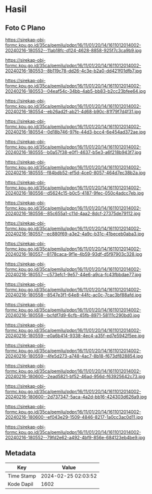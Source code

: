 # Hasil

## Foto C Plano

https://sirekap-obj-formc.kpu.go.id/35ca/pemilu/pdpr/16/11/01/20/14/1611012014002-20240216-180552--11ab18fc-d124-4628-8858-925f7c3ca9b9.jpg

https://sirekap-obj-formc.kpu.go.id/35ca/pemilu/pdpr/16/11/01/20/14/1611012014002-20240216-180553--8b119c78-dd26-4c3e-b2a0-dd421f01dfb7.jpg

https://sirekap-obj-formc.kpu.go.id/35ca/pemilu/pdpr/16/11/01/20/14/1611012014002-20240216-180553--04eaf54c-34bb-4ab5-bb83-b2cc23bfee64.jpg

https://sirekap-obj-formc.kpu.go.id/35ca/pemilu/pdpr/16/11/01/20/14/1611012014002-20240216-180554--eb26ad2f-ab21-4d68-b90c-81f79f7d4f31.jpg

https://sirekap-obj-formc.kpu.go.id/35ca/pemilu/pdpr/16/11/01/20/14/1611012014002-20240216-180554--0d18b746-97fe-44d3-bcc4-6e454ad372ae.jpg

https://sirekap-obj-formc.kpu.go.id/35ca/pemilu/pdpr/16/11/01/20/14/1611012014002-20240216-180555--b0a57f38-e0f1-4637-b5e3-a6f218b943f7.jpg

https://sirekap-obj-formc.kpu.go.id/35ca/pemilu/pdpr/16/11/01/20/14/1611012014002-20240216-180555--f84bdb52-ef5d-4ce0-8057-464d7ec38b2a.jpg

https://sirekap-obj-formc.kpu.go.id/35ca/pemilu/pdpr/16/11/01/20/14/1611012014002-20240216-180556--d5624c15-b0c5-4187-9fec-050c4adcc7eb.jpg

https://sirekap-obj-formc.kpu.go.id/35ca/pemilu/pdpr/16/11/01/20/14/1611012014002-20240216-180556--85c655a1-c11d-4aa2-8dcf-27375de79112.jpg

https://sirekap-obj-formc.kpu.go.id/35ca/pemilu/pdpr/16/11/01/20/14/1611012014002-20240216-180557--ec880f69-a3e2-4a9c-b31c-41beceb0aba3.jpg

https://sirekap-obj-formc.kpu.go.id/35ca/pemilu/pdpr/16/11/01/20/14/1611012014002-20240216-180557--8178caca-9f1e-4b59-93df-d5f97903c328.jpg

https://sirekap-obj-formc.kpu.go.id/35ca/pemilu/pdpr/16/11/01/20/14/1611012014002-20240216-180557--c573efc1-9e57-44e6-a9ca-fc43fbbdae77.jpg

https://sirekap-obj-formc.kpu.go.id/35ca/pemilu/pdpr/16/11/01/20/14/1611012014002-20240216-180558--8547e3f1-64e8-44fc-ac0c-7cac3bf88afd.jpg

https://sirekap-obj-formc.kpu.go.id/35ca/pemilu/pdpr/16/11/01/20/14/1611012014002-20240216-180558--bcfdf7d9-6cfb-45fb-8971-58111c290bd0.jpg

https://sirekap-obj-formc.kpu.go.id/35ca/pemilu/pdpr/16/11/01/20/14/1611012014002-20240216-180559--e0a6b414-9338-4ec4-a35f-ed7e5942f5ee.jpg

https://sirekap-obj-formc.kpu.go.id/35ca/pemilu/pdpr/16/11/01/20/14/1611012014002-20240216-180559--4fe5d273-a748-4ac7-8b18-f673df828854.jpg

https://sirekap-obj-formc.kpu.go.id/35ca/pemilu/pdpr/16/11/01/20/14/1611012014002-20240216-180600--2ead5821-bf52-46ad-956d-f63925642c73.jpg

https://sirekap-obj-formc.kpu.go.id/35ca/pemilu/pdpr/16/11/01/20/14/1611012014002-20240216-180600--2d737347-5aca-4a2d-bb16-424303d626a9.jpg

https://sirekap-obj-formc.kpu.go.id/35ca/pemilu/pdpr/16/11/01/20/14/1611012014002-20240216-180600--ef043e29-1509-4846-8217-1a0cc3ac0d11.jpg

https://sirekap-obj-formc.kpu.go.id/35ca/pemilu/pdpr/16/11/01/20/14/1611012014002-20240216-180552--79fd2e62-a492-4bf9-856e-684123eb4be9.jpg


## Metadata

| Key        | Value               |
| ---------- | ------------------- |
| Time Stamp | 2024-02-25 02:03:52 |
| Kode Dapil | 1602                |



